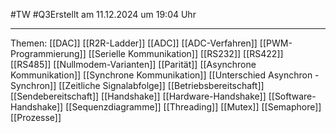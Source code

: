 #TW #Q3Erstellt am 11.12.2024 um 19:04 Uhr

---
Themen:
[[DAC]]
	[[R2R-Ladder]]
[[ADC]]
	[[ADC-Verfahren]]
[[PWM-Programmierung]]
[[Serielle Kommunikation]]
	[[RS232]]
	 [[RS422]]
	 [[RS485]]
	 [[Nullmodem-Varianten]]
	[[Parität]]
	[[Asynchrone Kommunikation]]
	[[Synchrone Kommunikation]]
	[[Unterschied Asynchron - Synchron]]
	[[Zeitliche Signalabfolge]]
		[[Betriebsbereitschaft]]
		[[Sendebereitschaft]]
	[[Handshake]]
		[[Hardware-Handshake]]
		 [[Software-Handshake]]
[[Sequenzdiagramme]]
[[Threading]]
	[[Mutex]]
	[[Semaphore]]
	[[Prozesse]]





